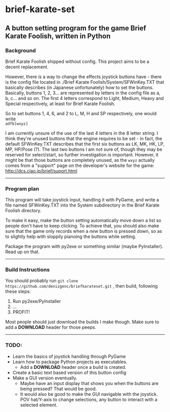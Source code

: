 # brief-karate-set
A button setting program for the game Brief Karate Foolish, written in Python
-----

### Background

Brief Karate Foolish shipped without config. This project aims to be a decent replacement.

However, there *is* a way to change the effects joystick buttons have - there is the config file located in ./Brief Karate Foolish/System/SFWinKey.TXT that basically describes (in Japanese unfortunately) how to set the buttons. Basically, buttons 1, 2, 3... are represented by letters in the config file as a, b, c... and so on. The first 4 letters correspond to Light, Medium, Heavy and Special respectively, at least for Brief Karate Foolish.

So to set buttons 1, 4, 6, and 2 to L, M, H and SP respectively, one would write  
`adfb[wxyz]`

I am currently unsure of the use of the last 4 letters in the 8 letter string. I think they're unused buttons that the engine requires to be set - in fact, the default SFWinKey.TXT describes that the first six buttons as LK, MK, HK, LP, MP, HP/Pose (?). The last two buttons I am not sure of, though they may be reserved for select/start, so further investigation is important. However, it might be that those buttons are completely unused, as the `wxyz` actually comes from a "support" page on the developer's website for the game: http://dcs.ciao.jp/brief/suport.html

-----

### Program plan

This program will take joystick input, handling it with PyGame, and write a file named SFWinKey.TXT into the System subdirectory in the Brief Karate Foolish directory.

To make it easy, make the button setting automatically move down a list so people don't have to keep clicking. To achieve that, you should also make sure that the game only records when a *new* button is pressed down, so as to slightly help with sloppily pianoing the buttons while setting.

Package the program with py2exe or something similar (maybe PyInstaller). Read up on that.

-----

### Build Instructions

You should probably run `git clone https://github.com/denizgenc/briefkarateset.git` , then build, following these steps:

1. Run py2exe/PyInstaller
2. ...
3. PROFIT!

Most people should just download the builds I make though. Make sure to add a **DOWNLOAD** header for those peeps.

-----

### TODO:

- Learn the basics of joystick handling through PyGame
- Learn how to package Python projects as executables.
    - Add a **DOWNLOAD** header once a build is created.
- Create a basic text based version of this button config
- Make a GUI version eventually.
    - Maybe have an input display that shows you when the buttons are being pressed? That would be good.
    - It would also be good to make the GUI navigable with the joystick. POV hat/Y-axis to change selections, any button to interact with a selected element.
